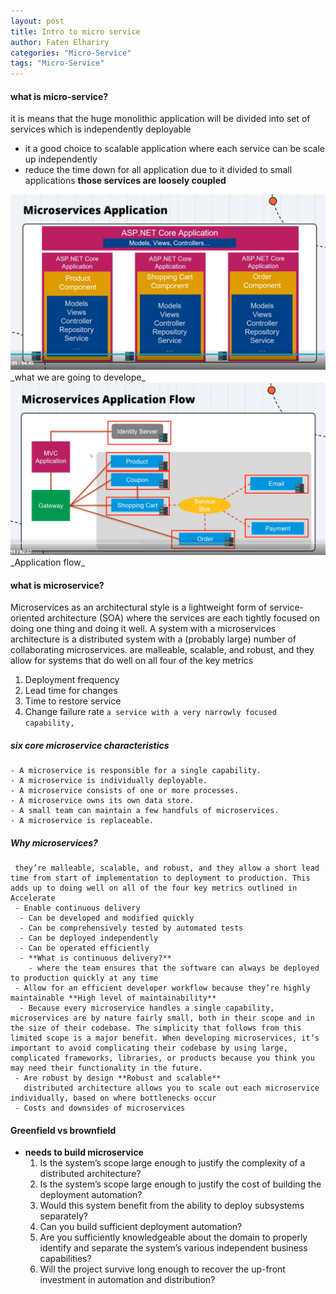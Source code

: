 ```yaml
---
layout: post
title: Intro to micro service
author: Faten Elhariry
categories: "Micro-Service"
tags: "Micro-Service"
---
```


#### what is micro-service?
  it is means that the huge monolithic application will be divided into set of services which is independently deployable 
  - it a good choice to scalable application where each service can be scale up independently 
  - reduce the time down for all application due to it divided to small applications **those services are loosely coupled**


<img src="/images/dev/microservice/1.png" />
_what we are going to develope_


<img src="/images/dev/microservice/2.png" />
_Application flow_


#### what is microservice?
  Microservices as an architectural style is a lightweight form of service-oriented architecture (SOA) where the services are each tightly focused on doing one thing and doing it well. A system with a microservices architecture is a distributed system with a (probably large) number of collaborating microservices.
  are malleable, scalable, and robust, and they allow for systems that do well on all four of the key metrics
  1. Deployment frequency
  2. Lead time for changes
  3. Time to restore service
  4. Change failure rate
  `a service with a very narrowly focused capability,`  
  
  ##### six core microservice characteristics  
    - A microservice is responsible for a single capability.
    - A microservice is individually deployable.
    - A microservice consists of one or more processes.
    - A microservice owns its own data store.
    - A small team can maintain a few handfuls of microservices.
    - A microservice is replaceable.  
  ##### Why microservices?  
     they’re malleable, scalable, and robust, and they allow a short lead time from start of implementation to deployment to production. This adds up to doing well on all of the four key metrics outlined in Accelerate
     - Enable continuous delivery
      - Can be developed and modified quickly
      - Can be comprehensively tested by automated tests
      - Can be deployed independently
      - Can be operated efficiently
      - **What is continuous delivery?**
        - where the team ensures that the software can always be deployed to production quickly at any time
     - Allow for an efficient developer workflow because they’re highly maintainable **High level of maintainability**
      - Because every microservice handles a single capability, microservices are by nature fairly small, both in their scope and in the size of their codebase. The simplicity that follows from this limited scope is a major benefit. When developing microservices, it’s important to avoid complicating their codebase by using large, complicated frameworks, libraries, or products because you think you may need their functionality in the future.
     - Are robust by design **Robust and scalable**
       distributed architecture allows you to scale out each microservice individually, based on where bottlenecks occur
     - Costs and downsides of microservices
#### Greenfield vs brownfield 
  - **needs to build microservice** 
    1. Is the system’s scope large enough to justify the complexity of a distributed architecture?
    2. Is the system’s scope large enough to justify the cost of building the deployment automation?
    3. Would this system benefit from the ability to deploy subsystems separately?
    4. Can you build sufficient deployment automation?
    5. Are you sufficiently knowledgeable about the domain to properly identify and separate the system’s various independent business capabilities?
    6. Will the project survive long enough to recover the up-front investment in automation and distribution?
  